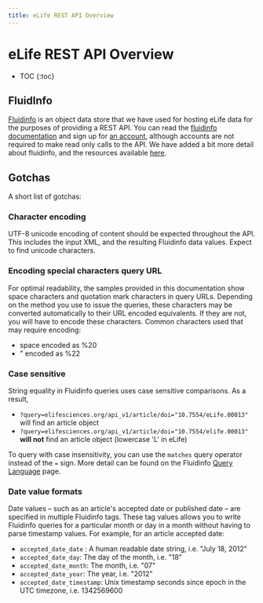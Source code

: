 ```yaml
--- 
title: eLife REST API Overview
---
```



# eLife REST API Overview

* TOC
{:toc}

## FluidInfo

[Fluidinfo][fi] is an object data store that we have used for hosting eLife data for the purposes of providing a REST API. You can read the [fluidinfo documentation][fid] and sign up for [an account][fia], although accounts are not required to make read only calls to the API. We have added a bit more detail about fluidinfo, and the resources available [here][fol].

[fi]: http://fluidinfo.com/
[fia]: https://fluidinfo.com/accounts/new/
[fol]: /v1/fluidinfo/
[fid]: http://fluidinfo.com/developers/ 

## Gotchas

A short list of gotchas:

### Character encoding

UTF-8 unicode encoding of content should be expected throughout the API. This includes the input XML, and the resulting Fluidinfo data values. Expect to find unicode characters.

### Encoding special characters query URL

For optimal readability, the samples provided in this documentation show space characters and quotation mark characters in query URLs. Depending on the method you use to issue the queries, these characters may be converted automatically to their URL encoded equivalents. If they are not, you will have to encode these characters. Common characters used that may require encoding:

* space encoded as %20
* " encoded as %22
  
### Case sensitive

String equality in Fluidinfo queries uses case sensitive comparisons. As a result,

* `?query=elifesciences.org/api_v1/article/doi="10.7554/eLife.00013"` will find an article object
* `?query=elifesciences.org/api_v1/article/doi="10.7554/elife.00013"` <b>will not</b> find an article object (lowercase 'L' in eLife)

To query with case insensitivity, you can use the `matches` query operator instead of the `=` sign. More detail can be found on the Fluidinfo [Query Language](http://doc.fluidinfo.com/fluidDB/queries.html) page.

### Date value formats

Date values &#8211; such as an article's accepted date or published date &#8211; are specified in multiple Fluidinfo tags. These tag values allows you to write Fluidinfo queries for a particular month or day in a month without having to parse timestamp values. For example, for an article accepted date:

* `accepted_date_date` : A human readable date string, i.e. "July 18, 2012"
* `accepted_date_day`: The day of the month, i.e. "18"
* `accepted_date_month`: The month, i.e. "07"
* `accepted_date_year`: The year, i.e. "2012"
* `accepted_date_timestamp`: Unix timestamp seconds since epoch in the UTC timezone, i.e. 1342569600

